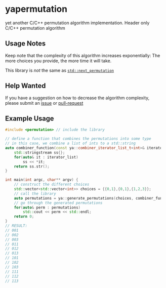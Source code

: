 # yapermutation

yet another C/C++ permutation algorithm implementation. Header only C/C++ permutation algorithm

## Usage Notes

Keep note that the complexity of this algorithm increases exponentially: The more choices you provide, the more time it will take.

This library is _not_ the same as [`std::next_permutation`](https://en.cppreference.com/w/cpp/algorithm/next_permutation)

## Help Wanted

If you have a suggestion on how to decrease the algorithm complexity, please submit an [issue](https://github.com/yalibs/yapermutation/issues) or [pull-request](https://github.com/yalibs/yapermutation/pulls)

## Example Usage
```cpp title="example usage"
#include <permutation> // include the library

// define a function that combines the permutations into some type
// in this case, we combine a list of ints to a std::string
auto combiner_function(const ya::combiner_iterator_list_t<int>& iterator_list) -> std::string {
    std::stringstream ss{};
    for(auto& it : iterator_list)
        ss << *it;
    return ss.str();
}

int main(int argc, char** argv) {
    // construct the different choices
    std::vector<std::vector<int>> choices = {{0,1},{0,1},{1,2,3}};
    // call the library
    auto permutations = ya::generate_permutations(choices, combiner_function);
    // go through the generated permutations
    for(auto& perm : permutations)
        std::cout << perm << std::endl;
    return 0;
}
// RESULT:
// 001
// 002
// 003
// 011
// 012
// 013
// 101
// 102
// 103
// 111
// 112
// 113
```


